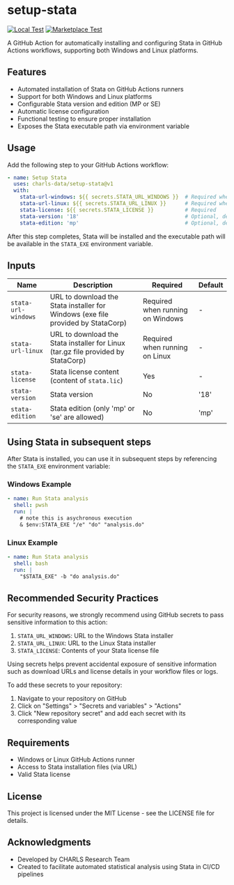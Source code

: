 # setup-stata

[![Local Test](https://github.com/charls-data/setup-stata/actions/workflows/local-test.yml/badge.svg)](https://github.com/charls-data/setup-stata/actions/workflows/local-test.yml)
[![Marketplace Test](https://github.com/charls-data/setup-stata/actions/workflows/marketplace-test.yml/badge.svg)](https://github.com/charls-data/setup-stata/actions/workflows/marketplace-test.yml)

A GitHub Action for automatically installing and configuring Stata in GitHub Actions workflows, supporting both Windows and Linux platforms.

## Features

- Automated installation of Stata on GitHub Actions runners
- Support for both Windows and Linux platforms
- Configurable Stata version and edition (MP or SE)
- Automatic license configuration
- Functional testing to ensure proper installation
- Exposes the Stata executable path via environment variable

## Usage

Add the following step to your GitHub Actions workflow:

```yaml
- name: Setup Stata
  uses: charls-data/setup-stata@v1
  with:
    stata-url-windows: ${{ secrets.STATA_URL_WINDOWS }}  # Required when running on Windows
    stata-url-linux: ${{ secrets.STATA_URL_LINUX }}      # Required when running on Linux
    stata-license: ${{ secrets.STATA_LICENSE }}          # Required
    stata-version: '18'                                  # Optional, defaults to '18'
    stata-edition: 'mp'                                  # Optional, defaults to 'mp'
```

After this step completes, Stata will be installed and the executable path will be available in the `STATA_EXE` environment variable.

## Inputs

| Name | Description | Required | Default |
|------|-------------|----------|---------|
| `stata-url-windows` | URL to download the Stata installer for Windows (exe file provided by StataCorp) | Required when running on Windows | - |
| `stata-url-linux` | URL to download the Stata installer for Linux (tar.gz file provided by StataCorp) | Required when running on Linux | - |
| `stata-license` | Stata license content (content of `stata.lic`) | Yes | - |
| `stata-version` | Stata version | No | '18' |
| `stata-edition` | Stata edition (only 'mp' or 'se' are allowed) | No | 'mp' |

## Using Stata in subsequent steps

After Stata is installed, you can use it in subsequent steps by referencing the `STATA_EXE` environment variable:

### Windows Example

```yaml
- name: Run Stata analysis
  shell: pwsh
  run: |
    # note this is asychronous execution
    & $env:STATA_EXE "/e" "do" "analysis.do"
```

### Linux Example

```yaml
- name: Run Stata analysis
  shell: bash
  run: |
    "$STATA_EXE" -b "do analysis.do"
```

## Recommended Security Practices

For security reasons, we strongly recommend using GitHub secrets to pass sensitive information to this action:

1. `STATA_URL_WINDOWS`: URL to the Windows Stata installer
2. `STATA_URL_LINUX`: URL to the Linux Stata installer
3. `STATA_LICENSE`: Contents of your Stata license file

Using secrets helps prevent accidental exposure of sensitive information such as download URLs and license details in your workflow files or logs.

To add these secrets to your repository:

1. Navigate to your repository on GitHub
2. Click on "Settings" > "Secrets and variables" > "Actions"
3. Click "New repository secret" and add each secret with its corresponding value

## Requirements

- Windows or Linux GitHub Actions runner
- Access to Stata installation files (via URL)
- Valid Stata license

## License

This project is licensed under the MIT License - see the LICENSE file for details.

## Acknowledgments

- Developed by CHARLS Research Team
- Created to facilitate automated statistical analysis using Stata in CI/CD pipelines
